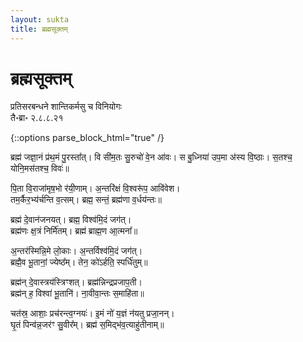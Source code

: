```yaml
---
layout: sukta
title: ब्रह्मसूक्तम्
---
```


<h1>ब्रह्मसूक्तम्</h1>

<div class="viniyoga">प्रतिसरबन्धने शान्तिकर्मसु च विनियोगः</div>
<div class="veda-location">तै॰ब्रा॰ २.८.८.२१</div>

{::options parse_block_html="true" /}
<div class="count-mantras">
ब्रह्म॑ जज्ञा॒नं प्र॑थ॒मं पु॒रस्ता᳚त्। वि सी॑म॒तः सु॒रुचो॑ वे॒न आ॑वः।  
स बु॒ध्निया॑ उप॒मा अ॑स्य वि॒ष्ठाः। स॒तश्च॒ योनि॒मस॑तश्च॒ विवः॑॥  

पि॒ता वि॒राजा॑मृष॒भो र॑यी॒णाम्। अ॒न्तरि॑क्षं वि॒श्वरू॑प॒ आवि॑वेश।  
तम॒र्कैर॒भ्य॑र्चन्ति व॒त्सम्। ब्रह्म॒ सन्तं॒ ब्रह्म॑णा व॒र्धय॑न्तः॥  

ब्रह्म॑ दे॒वान॑जनयत्। ब्रह्म॒ विश्व॑मि॒दं जग॑त्।  
ब्रह्म॑णः क्ष॒त्रं निर्मि॑तम्। ब्रह्म॑ ब्राह्म॒ण आ॒त्मना᳚॥

अ॒न्तर॑स्मिन्नि॒मे लो॒काः। अ॒न्तर्विश्व॑मि॒दं जग॑त्।  
ब्रह्मै॒व भू॒तानां॒ ज्येष्ठ᳚म्। तेन॒ को॑ऽर्हति॒ स्पर्धि॑तुम्॥  

ब्रह्म॑न् दे॒वास्त्रय॑स्त्रिꣳशत्। ब्रह्म॑न्निन्द्रप्रजाप॒ती।  
ब्रह्म॑न् ह॒ विश्वा॑ भू॒तानि॑। ना॒वीवा॒न्तः स॒माहि॑ता॥

चत॑स्र॒ आशाः॒ प्रच॑रन्त्व॒ग्नयः॑। इ॒मं नो॑ य॒ज्ञं न॑यतु प्रजा॒नन्।  
घृ॒तं पिन्व॑न्न॒जर॑ꣳ सु॒वीर᳚म्। ब्रह्म॑ स॒मिद्भ॑व॒त्याहु॑तीनाम्॥
</div>
